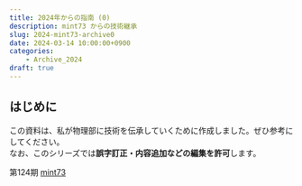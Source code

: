 ```yaml
---
title: 2024年からの指南 (0)
description: mint73 からの技術継承
slug: 2024-mint73-archive0
date: 2024-03-14 10:00:00+0900
categories:
    - Archive_2024
draft: true
---
```


## はじめに
この資料は、私が物理部に技術を伝承していくために作成しました。ぜひ参考にしてください。<br />
なお、このシリーズでは**誤字訂正・内容追加などの編集を許可**します。

第124期 [mint73](https://github.com/mint73)
